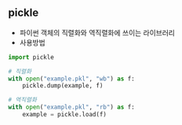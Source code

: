 ## pickle
- 파이썬 객체의 직렬화와 역직렬화에 쓰이는 라이브러리
- 사용방법
```python
import pickle

# 직렬화
with open("example.pkl", "wb") as f:
    pickle.dump(example, f)

# 역직렬화
with open("example.pkl", "rb") as f:
    example = pickle.load(f)
```
